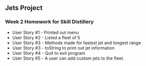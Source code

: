 ## Jets Project

### Week 2 Homework for Skill Distillery

* User Story #1 - Printed out menu
* User Story #2 - Listed a fleet of 5
* User Story #3 - Methods made for fastest jet and longest range
* User Story #3 - toString to print out jet information
* User Story #4 - Quit to exit program
* User Story #5 - A user can add custom jets to the fleet.